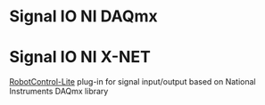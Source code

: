 # Signal IO NI DAQmx

# Signal IO NI X-NET

[RobotControl-Lite](https://github.com/LabDin/RobotSystem-Lite) plug-in for signal input/output based on National Instruments DAQmx library 
